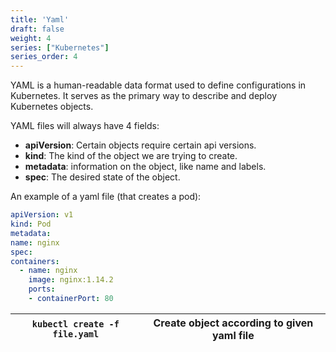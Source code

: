 ```yaml
---
title: 'Yaml'
draft: false
weight: 4
series: ["Kubernetes"]
series_order: 4
---
```


YAML is a human-readable data format used to define configurations in Kubernetes. It serves as the primary way to describe and deploy Kubernetes objects.

YAML files will always have 4 fields:
- **apiVersion**: Certain objects require certain api versions.
- **kind**: The kind of the object we are trying to create.
- **metadata**: information on the object, like name and labels.
- **spec**: The desired state of the object.

An example of a yaml file (that creates a pod):
```yaml
apiVersion: v1
kind: Pod
metadata:
name: nginx
spec:
containers:
  - name: nginx
    image: nginx:1.14.2
    ports:
    - containerPort: 80
```

| `kubectl create -f file.yaml` | Create object according to given yaml file |
| --- | --- |